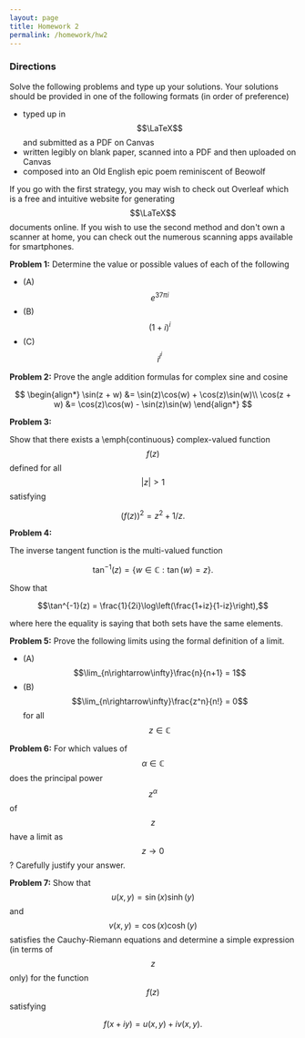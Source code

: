 ```yaml
---
layout: page
title: Homework 2
permalink: /homework/hw2
---
```


### Directions
Solve the following problems and type up your solutions.  Your solutions should be provided in one of the following formats (in order of preference)
* typed up in $$\LaTeX$$ and submitted as a PDF on Canvas
* written legibly on blank paper, scanned into a PDF and then uploaded on Canvas
* composed into an Old English epic poem reminiscent of Beowolf

If you go with the first strategy, you may wish to check out Overleaf which is a free and intuitive website for generating $$\LaTeX$$ documents online.
If you wish to use the second method and don't own a scanner at home, you can check out the numerous scanning apps available for smartphones.

**Problem 1:** Determine the value or possible values of each of the following

* (A) $$e^{37\pi i}$$
* (B) $$(1+i)^i$$
* (C) $$i^{i^i}$$

**Problem 2:** Prove the angle addition formulas for complex sine and cosine

$$
\begin{align*}
\sin(z + w) &= \sin(z)\cos(w) + \cos(z)\sin(w)\\
\cos(z + w) &= \cos(z)\cos(w) - \sin(z)\sin(w)
\end{align*}
$$

**Problem 3:** 

Show that there exists a \emph{continuous} complex-valued function $$f(z)$$ defined for all $$\lvert z\rvert >1$$ satisfying

$$(f(z))^2 = z^2 + 1/z.$$

**Problem 4:**  

The inverse tangent function is the multi-valued function

$$\tan^{-1}(z) = \{w\in \mathbb C: \tan(w) = z\}.$$

Show that

$$\tan^{-1}(z) = \frac{1}{2i}\log\left(\frac{1+iz}{1-iz}\right),$$

where here the equality is saying that both sets have the same elements.

**Problem 5:**
Prove the following limits using the formal definition of a limit.

* (A) $$\lim_{n\rightarrow\infty}\frac{n}{n+1} = 1$$
* (B) $$\lim_{n\rightarrow\infty}\frac{z^n}{n!} = 0$$ for all $$z\in\mathbb C$$

**Problem 6:**
For which values of $$\alpha\in\mathbb C$$ does the principal power $$z^\alpha$$ of $$z$$ have a limit as $$z\rightarrow 0$$?
Carefully justify your answer.

**Problem 7:**
Show that $$u(x,y) = \sin(x)\sinh(y)$$ and $$v(x,y) = \cos(x)\cosh(y)$$ satisfies the Cauchy-Riemann equations and determine a simple expression (in terms of $$z$$ only) for the function $$f(z)$$ satisfying

$$f(x + iy) = u(x,y) + iv(x,y).$$


